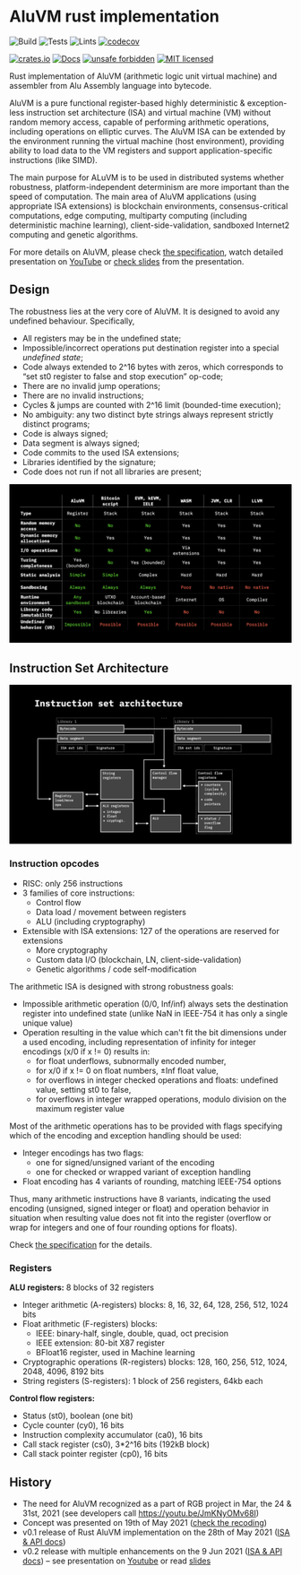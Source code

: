 # AluVM rust implementation

![Build](https://github.com/internet2-org/rust-aluvm/workflows/Build/badge.svg)
![Tests](https://github.com/internet2-org/rust-aluvm/workflows/Tests/badge.svg)
![Lints](https://github.com/internet2-org/rust-aluvm/workflows/Lints/badge.svg)
[![codecov](https://codecov.io/gh/internet2-org/rust-aluvm/branch/master/graph/badge.svg)](https://codecov.io/gh/internet2-org/rust-aluvm)

[![crates.io](https://img.shields.io/crates/v/aluvm)](https://crates.io/crates/aluvm)
[![Docs](https://docs.rs/aluvm/badge.svg)](https://docs.rs/aluvm)
[![unsafe forbidden](https://img.shields.io/badge/unsafe-forbidden-success.svg)](https://github.com/rust-secure-code/safety-dance/)
[![MIT licensed](https://img.shields.io/badge/license-MIT-blue.svg)](./LICENSE)

Rust implementation of AluVM (arithmetic logic unit virtual machine) and 
assembler from Alu Assembly language into bytecode. 

AluVM is a pure functional register-based highly deterministic & 
exception-less instruction set architecture (ISA) and virtual 
machine (VM) without random memory access, capable of performing arithmetic 
operations, including operations on elliptic curves. The AluVM ISA can be 
extended by the environment running the virtual machine (host environment), 
providing ability to load data to the VM registers and support 
application-specific instructions (like SIMD).

The main purpose for ALuVM is to be used in distributed systems whether 
robustness, platform-independent determinism are more important than the 
speed of computation. The main area of AluVM applications (using appropriate 
ISA extensions) is blockchain environments, consensus-critical computations, 
edge computing, multiparty computing (including deterministic machine learning),
client-side-validation, sandboxed Internet2 computing and genetic algorithms.

For more details on AluVM, please check [the specification][AluVM], watch
detailed presentation on [YouTube](https://www.youtube.com/watch?v=brfWta7XXFQ) or [check slides](https://github.com/LNP-BP/presentations/blob/master/Presentation%20slides/RGB%20VM%20%26%20scripting.pdf) from the presentation.


## Design

The robustness lies at the very core of AluVM. It is designed to avoid any
undefined behaviour. Specifically,
* All registers may be in the undefined state;
* Impossible/incorrect operations put destination register into a special 
  *undefined state*;
* Code always extended to 2^16 bytes with zeros, which corresponds to 
  “set st0 register to false and stop execution” op-code;
* There are no invalid jump operations;
* There are no invalid instructions;
* Cycles & jumps are counted with 2^16 limit (bounded-time execution);
* No ambiguity: any two distinct byte strings always represent strictly 
  distinct programs;
* Code is always signed;
* Data segment is always signed;
* Code commits to the used ISA extensions;
* Libraries identified by the signature;
* Code does not run if not all libraries are present;

![Comparison table](doc/comparison.png)


## Instruction Set Architecture

![Instruction set architecture](doc/isa.png)

### Instruction opcodes

- RISC: only 256 instructions
- 3 families of core instructions:
  * Control flow
  * Data load / movement between registers
  * ALU (including cryptography)
- Extensible with ISA extensions: 127 of the operations are reserved for 
  extensions
  * More cryptography
  * Custom data I/O (blockchain, LN, client-side-validation)
  * Genetic algorithms / code self-modification
  
The arithmetic ISA is designed with strong robustness goals:
- Impossible arithmetic operation (0/0, Inf/inf) always sets the destination 
  register into undefined state (unlike NaN in IEEE-754 it has only a single 
  unique value)
- Operation resulting in the value which can't fit the bit dimensions under a 
  used encoding, including representation of infinity for integer encodings 
  (x/0 if x != 0) results in:
  * for float underflows, subnormally encoded number, 
  * for x/0 if x != 0 on float numbers, ±Inf float value,
  * for overflows in integer checked operations and floats: undefined value, 
    setting st0 to false,
  * for overflows in integer wrapped operations, modulo division on the maximum
    register value

Most of the arithmetic operations has to be provided with flags specifying 
which of the encoding and exception handling should be used:
* Integer encodings has two flags:
  - one for signed/unsigned variant of the encoding 
  - one for checked or wrapped variant of exception handling
* Float encoding has 4 variants of rounding, matching IEEE-754 options

Thus, many arithmetic instructions have 8 variants, indicating the used 
encoding (unsigned, signed integer or float) and operation behavior in 
situation when resulting value does not fit into the register (overflow or 
 wrap for integers and one of four rounding options for floats).

Check [the specification][AluVM] for the details.

### Registers

**ALU registers:** 8 blocks of 32 registers
- Integer arithmetic (A-registers) blocks: 8, 16, 32, 64, 128, 256, 512, 
  1024 bits
- Float arithmetic (F-registers) blocks:
  * IEEE: binary-half, single, double, quad, oct precision 
  * IEEE extension: 80-bit X87 register
  * BFloat16 register, used in Machine learning
- Cryptographic operations (R-registers) blocks: 128, 160, 256, 512, 1024, 
  2048, 4096, 8192 bits
- String registers (S-registers): 1 block of 256 registers, 64kb each

**Control flow registers:**
- Status (st0), boolean (one bit)
- Cycle counter (cy0), 16 bits
- Instruction complexity accumulator (ca0), 16 bits
- Call stack register (cs0), 3*2^16 bits (192kB block)
- Call stack pointer register (cp0), 16 bits


## History

- The need for AluVM recognized as a part of RGB project in
  Mar, the 24 & 31st, 2021 (see developers call <https://youtu.be/JmKNyOMv68I>)
- Concept was presented on 19th of May 2021 
  ([check the recoding](https://youtu.be/Mma0oyiVbSE))
- v0.1 release of Rust AluVM implementation on the 28th of May 2021
  ([ISA & API docs](https://docs.rs/aluvm/0.1.0/alure/))
- v0.2 release with multiple enhancements on the 9 Jun 2021
  ([ISA & API docs](https://docs.rs/aluvm/0.2.1/aluvm/)) – see presentation
  on [Youtube] or read [slides](https://github.com/LNP-BP/presentations/blob/master/Presentation%20slides/RGB%20VM%20%26%20scripting.pdf)

[AluVM]: https://github.com/internet2-org/aluvm-spec
[YouTube]: https://www.youtube.com/watch?v=brfWta7XXFQ
[slides]: https://github.com/LNP-BP/presentations/blob/master/Presentation%20slides/Single-use-seals.pdf
